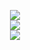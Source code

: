 <p align="center">
  <a href="https://skillicons.dev">
    <img src="https://skillicons.dev/icons?i=git,cpp,java,c,py,eclipse,electron,vscode,apple" />
    <br>
    <img src="https://skillicons.dev/icons?i= css,js,discord,figma,gcp,gradle,idea,linux,kali,nodejs,react" />
    <br>
     <img src="https://skillicons.dev/icons?i=kafka,matlab,tensorflow," />
  </a>
</p>
